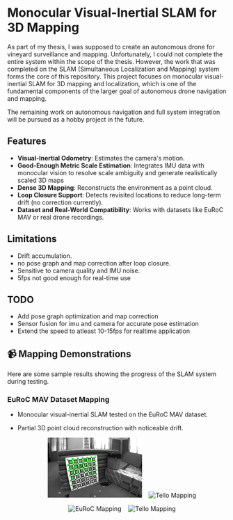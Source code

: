 # Monocular Visual-Inertial SLAM for 3D Mapping

As part of my thesis, I was supposed to create an autonomous drone for vineyard surveillance and mapping. Unfortunately, I could not complete the entire system within the scope of the thesis. However, the work that was completed on the SLAM (Simultaneous Localization and Mapping) system forms the core of this repository. This project focuses on monocular visual-inertial SLAM for 3D mapping and localization, which is one of the fundamental components of the larger goal of autonomous drone navigation and mapping. 

The remaining work on autonomous navigation and full system integration will be pursued as a hobby project in the future.


## Features

- **Visual-Inertial Odometry**: Estimates the camera's motion.
- **Good-Enough Metric Scale Estimation**: Integrates IMU data with monocular vision to resolve scale ambiguity and generate realistically scaled 3D maps
- **Dense 3D Mapping**: Reconstructs the environment as a point cloud.
- **Loop Closure Support**: Detects revisited locations to reduce long-term drift (no correction currently).
- **Dataset and Real-World Compatibility**: Works with datasets like EuRoC MAV or real drone recordings.

## Limitations

- Drift accumulation.
- no pose graph and map correction after loop closure.
- Sensitive to camera quality and IMU noise.
- 5fps not good enough for real-time use

## TODO

- Add pose graph optimization and map correction
- Sensor fusion for imu and camera for accurate pose estimation
- Extend the speed to atleast 10-15fps for realtime application


## 📹 Mapping Demonstrations

Here are some sample results showing the progress of the SLAM system during testing.

### EuRoC MAV Dataset Mapping
- Monocular visual-inertial SLAM tested on the EuRoC MAV dataset.
- Partial 3D point cloud reconstruction with noticeable drift.

  <p align="center">
    <img src="media/ORB Keypoints_screenshot_30.04.2025.png" width="45%" alt="EuRoC Mapping single frame"/>
    &nbsp;&nbsp;
    <img src="media/Screencast from 04-30-2025 09:13:22 PM.webm" width="45%" alt="Tello Mapping"/>
  </p>

  <p align="center">
    <img src="media/room_video.gif" width="45%" alt="EuRoC Mapping"/>
    &nbsp;&nbsp;
    <img src="media/room_map.gif" width="45%" alt="Tello Mapping"/>
  </p>
  

